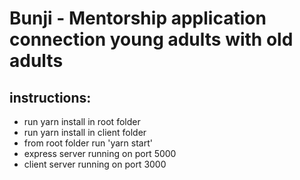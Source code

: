 # Bunji - Mentorship application connection young adults with old adults

## instructions:

  * run yarn install in root folder
  * run yarn install in client folder
  * from root folder run 'yarn start'
  * express server running on port 5000
  * client server running on port 3000
